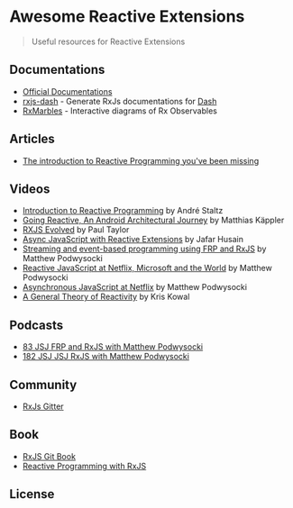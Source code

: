 # Awesome Reactive Extensions
> Useful resources for Reactive Extensions

## Documentations
- [Official Documentations](http://reactivex.io/)
- [rxjs-dash](https://github.com/riiid/rxjs-dash) - Generate RxJs documentations for [Dash](https://kapeli.com/dash)
- [RxMarbles](http://rxmarbles.com/) - Interactive diagrams of Rx Observables

## Articles
- [The introduction to Reactive Programming you've been missing](https://gist.github.com/staltz/868e7e9bc2a7b8c1f754)

## Videos
- [Introduction to Reactive Programming](https://egghead.io/series/introduction-to-reactive-programming) by André Staltz
- [Going Reactive, An Android Architectural Journey](https://www.youtube.com/watch?v=R16OHcZJTno) by Matthias Käppler
- [RXJS Evolved](https://www.youtube.com/watch?v=QhjALubBQPg) by Paul Taylor
- [Async JavaScript with Reactive Extensions](https://www.youtube.com/watch?v=XRYN2xt11Ek) by Jafar Husain
- [Streaming and event-based programming using FRP and RxJS](https://www.youtube.com/watch?v=zlERo_JMGCw) by Matthew Podwysocki
- [Reactive JavaScript at Netflix, Microsoft and the World](https://www.youtube.com/watch?v=BwwgmB73Hzw) by Matthew Podwysocki
- [Asynchronous JavaScript at Netflix](https://www.youtube.com/watch?v=a8W5VVGO-jA) by Matthew Podwysocki
- [A General Theory of Reactivity](https://www.youtube.com/watch?v=2p51PE1MZ8U) by Kris Kowal

## Podcasts

- [83 JSJ FRP and RxJS with Matthew Podwysocki](https://devchat.tv/js-jabber/083-jsj-frp-and-rxjs-with-matthew-podwysocki)
- [182 JSJ JSJ RxJS with Matthew Podwysocki](https://devchat.tv/js-jabber/182-jsj-rxjs-with-matthew-podwysocki)

## Community
- [RxJs Gitter](https://gitter.im/Reactive-Extensions/RxJS)

## Book
- [RxJS Git Book](http://xgrommx.github.io/rx-book/)
- [Reactive Programming with RxJS](https://pragprog.com/book/smreactjs/reactive-programming-with-rxjs)

## License
